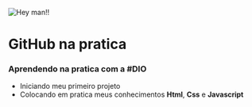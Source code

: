 
![Hey man!!](https://findicons.com/files/icons/1103/fight/256/cjshadow_fight_icon_02.png)

# GitHub na pratica
### Aprendendo na pratica com a #DIO 
* Iniciando meu primeiro projeto
* Colocando em pratica meus conhecimentos
**Html**, **Css** e **Javascript**
